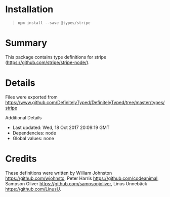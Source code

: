 # Installation
> `npm install --save @types/stripe`

# Summary
This package contains type definitions for stripe (https://github.com/stripe/stripe-node/).

# Details
Files were exported from https://www.github.com/DefinitelyTyped/DefinitelyTyped/tree/master/types/stripe

Additional Details
 * Last updated: Wed, 18 Oct 2017 20:09:19 GMT
 * Dependencies: node
 * Global values: none

# Credits
These definitions were written by William Johnston <https://github.com/wjohnsto>, Peter Harris <https://github.com/codeanimal>, Sampson Oliver <https://github.com/sampsonjoliver>, Linus Unnebäck <https://github.com/LinusU>.
